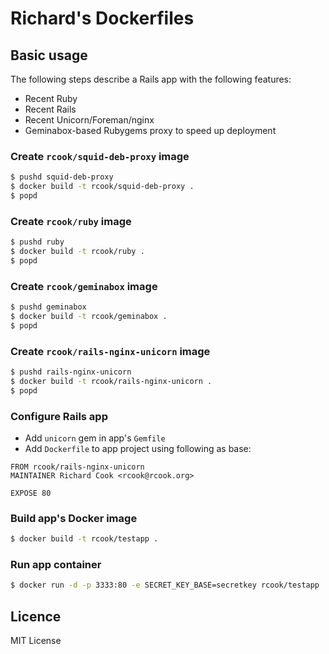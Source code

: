 # Richard's Dockerfiles

## Basic usage

The following steps describe a Rails app with the following features:

* Recent Ruby
* Recent Rails
* Recent Unicorn/Foreman/nginx
* Geminabox-based Rubygems proxy to speed up deployment

### Create `rcook/squid-deb-proxy` image

```bash
$ pushd squid-deb-proxy
$ docker build -t rcook/squid-deb-proxy .
$ popd
```

### Create `rcook/ruby` image

```bash
$ pushd ruby
$ docker build -t rcook/ruby .
$ popd
```

### Create `rcook/geminabox` image

```bash
$ pushd geminabox
$ docker build -t rcook/geminabox .
$ popd
```

### Create `rcook/rails-nginx-unicorn` image

```bash
$ pushd rails-nginx-unicorn
$ docker build -t rcook/rails-nginx-unicorn .
$ popd
```

### Configure Rails app

* Add `unicorn` gem in app's `Gemfile`
* Add `Dockerfile` to app project using following as base:
```text
FROM rcook/rails-nginx-unicorn
MAINTAINER Richard Cook <rcook@rcook.org>

EXPOSE 80
```

### Build app's Docker image

```bash
$ docker build -t rcook/testapp .
```

### Run app container

```bash
$ docker run -d -p 3333:80 -e SECRET_KEY_BASE=secretkey rcook/testapp
```
## Licence

MIT License
